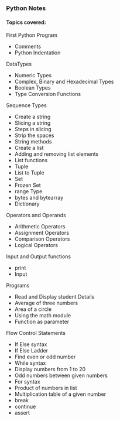 ### Python Notes

#### Topics covered:

First Python Program
  - Comments
  - Python Indentation

DataTypes
  - Numeric Types
  - Complex, Binary and Hexadecimal Types
  - Boolean Types
  - Type Conversion Functions

Sequence Types
  - Create a string
  - Slicing a string
  - Steps in slicing
  - Strip the spaces
  - String methods
  - Create a list
  - Adding and removing list elements
  - List functions
  - Tuple
  - List to Tuple
  - Set
  - Frozen Set
  - range Type
  - bytes and bytearray
  - Dictionary

Operators and Operands
  - Arithmetic Operators
  - Assignment Operators
  - Comparison Operators
  - Logical Operators

Input and Output functions
  - print
  - Input

Programs
  - Read and Display student Details
  - Average of three numbers
  - Area of a circle
  - Using the math module
  - Function as parameter

Flow Control Statements
  - If Else syntax
  - If Else Ladder
  - Find even or odd number
  - While syntax
  - Display numbers from 1 to 20
  - Odd numbers between given numbers
  - For syntax
  - Product of numbers in list
  - Multiplication table of a given number
  - break
  - continue
  - assert

